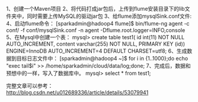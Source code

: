1、创建一个Maven项目
2、将代码打成jar包后，上传到flume安装目录下的lib文件夹中，同时需要上传MySQL的驱动jar包
3、给flume添加mysqlSink.conf文件:
4、启动flume命令：
   [sparkadmin@hadoop4 flume]$ bin/flume-ng agent -c conf/ -f conf/mysqlSink.conf -n agent -Dflume.root.logger=INFO,console
5、在Mysql中创建一个表：
   mysql> create table test1( id int(11) NOT NULL AUTO_INCREMENT, content varchar(255) NOT NULL, PRIMARY KEY (id)) ENGINE=InnoDB       AUTO_INCREMENT=4 DEFAULT CHARSET=utf8;
6、生成数据到目标日志文件中：
  [sparkadmin@hadoop4 ~]$ for i in {1..1000};do echo "exec tail$i" >> /home/sparkadmin/cloud/data/log;done;
7、完成后，数据和预想中的一样，写入了数据库中。
  mysql> select * from test1;


完整文章可以参考：http://blog.csdn.net/u012689336/article/details/53079941
